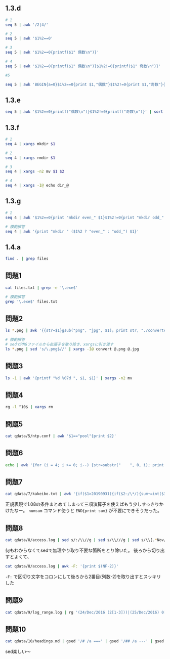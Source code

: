 ## 1.3.d

```bash
# 1
seq 5 | awk '/2|4/'

# 2
seq 5 | awk '$1%2==0'

# 3
seq 5 | awk '$1%2==0{printf($1" 偶数\n")}'

# 4
seq 5 | awk '$1%2==0{printf($1" 偶数\n")}$1%2!=0{printf($1" 奇数\n")}'

#5

seq 5 | awk 'BEGIN{a=0}$1%2==0{print $1,"偶数"}$1%2!=0{print $1,"奇数"}{a+=$1}END{print "合計 ",a,"\n"}'
```

## 1.3.e

```bash
seq 5 | awk '$1%2==0{printf("偶数\n")}$1%2!=0{printf("奇数\n")}' | sort | uniq -c
```

## 1.3.f

```bash
# 1
seq 4 | xargs mkdir $1

# 2
seq 4 | xargs rmdir $1

# 3
seq 4 | xargs -n2 mv $1 $2

# 4
seq 4 | xargs -I@ echo dir_@
```

## 1.3.g

```bash
# 1
seq 4 | awk '$1%2==0{print "mkdir even_" $1}$1%2!=0{print "mkdir odd_" $1}' | bash

# 模範解答
seq 4 | awk '{print "mkdir " ($1%2 ? "even_" : "odd_") $1}'
```

## 1.4.a
```bash
find . | grep files
```

## 問題1
```bash
cat files.txt | grep -e '\.exe$'

# 模範解答
grep '\.exe$' files.txt
```

## 問題2
```bash
ls *.png | awk '{{str=$1}gsub("png", "jpg", $1); print str, "./converted/"$1}' | xargs -n 2 convert

# 模範解答
# sedでPNGファイルから拡張子を取り除き、xargsに引き渡す
ls *.png | sed 's/\.png$//' | xargs -I@ convert @.png @.jpg
```

## 問題3
```bash
ls -1 | awk '{printf "%d %07d ", $1, $1}' | xargs -n2 mv
```

## 問題4
```bash
rg -l ^10$ | xargs rm
```

## 問題5
```bash
cat qdata/5/ntp.conf | awk '$1=="pool"{print $2}'
```

## 問題6
```bash
echo | awk '{for (i = 4; i >= 0; i--) {str=substr("    ", 0, i); print str "x" }}'
```

## 問題7
```bash
cat qdata/7/kakeibo.txt | awk '{if($1>20190931){if($2~/\*/){sum+=int($3*1.08)}else{sum+=int($3*1.1)}}else{sum+=int($3*1.08)}}END{print sum}'
```

正規表現で1.08の条件まとめてしまって三項演算子を使えばもう少しすっきりかけたなー。
`numsum` コマンド使うと `END{print sum}` が不要にできそうだった。

## 問題8
```bash
cat qdata/8/access.log | sed s/:/\\//g | sed s/\\///g | sed s/\\[.*Nov//g | awk '{$4<2017120000 ? am+=1 : pm+=1}END{print "am", am, "pm", pm}'

```

何もわからなくてsedで無理やり取り不要な箇所をとり除いた。
後ろから切り出すとよくて、

```bash
cat qdata/8/access.log | awk -F: '{print $(NF-2)}'
```

`-F:` で区切り文字をコロンにして後ろから2番目(列数-2)を取り出すとスッキリした

## 問題9

```bash
cat qdata/9/log_range.log | rg '(24/Dec/2016 (2[1-3]))|(25/Dec/2016) 0[0-3]'
```

## 問題10

```bash
cat qdata/10/headings.md | gsed '/# /a ===' | gsed '/## /a ---' | gsed -e 's/#* //g'
```

sed楽しい〜
